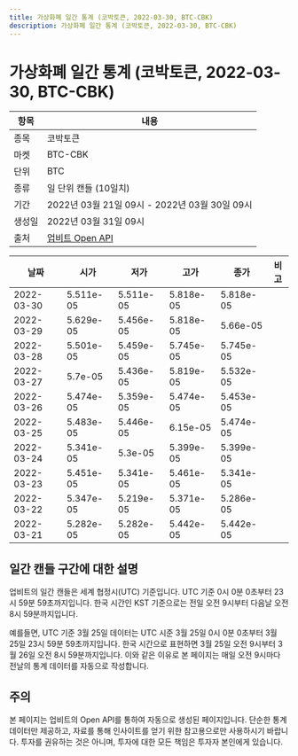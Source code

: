 ```yaml
---
title: 가상화폐 일간 통계 (코박토큰, 2022-03-30, BTC-CBK)
description: 가상화폐 일간 통계 (코박토큰, 2022-03-30, BTC-CBK)
---
```



가상화폐 일간 통계 (코박토큰, 2022-03-30, BTC-CBK)
===

|항목|내용|
|--|--|
|종목|코박토큰|
|마켓|BTC-CBK|
|단위|BTC|
|종류|일 단위 캔들 (10일치)|
|기간|2022년 03월 21일 09시 - 2022년 03월 30일 09시|
|생성일|2022년 03월 31일 09시|
|출처|[업비트 Open API](https://docs.upbit.com)|


|날짜|시가|저가|고가|종가|비고|
|--|--|--|--|--|--|
|2022-03-30|5.511e-05|5.511e-05|5.818e-05|5.818e-05|    |
|2022-03-29|5.629e-05|5.456e-05|5.818e-05|5.66e-05|    |
|2022-03-28|5.501e-05|5.459e-05|5.745e-05|5.745e-05|    |
|2022-03-27|5.7e-05|5.436e-05|5.819e-05|5.532e-05|    |
|2022-03-26|5.474e-05|5.359e-05|5.474e-05|5.453e-05|    |
|2022-03-25|5.483e-05|5.446e-05|6.15e-05|5.474e-05|    |
|2022-03-24|5.341e-05|5.3e-05|5.399e-05|5.399e-05|    |
|2022-03-23|5.451e-05|5.341e-05|5.461e-05|5.341e-05|    |
|2022-03-22|5.347e-05|5.219e-05|5.371e-05|5.286e-05|    |
|2022-03-21|5.282e-05|5.282e-05|5.442e-05|5.442e-05|    |


일간 캔들 구간에 대한 설명
---


업비트의 일간 캔들은 세계 협정시(UTC) 기준입니다. 
UTC 기준 0시 0분 0초부터 23시 59분 59초까지입니다. 
한국 시간인 KST 기준으로는 전일 오전 9시부터 다음날 오전 8시 59분까지입니다. 


예를들면, UTC 기준 3월 25일 데이터는 UTC 시준 3월 25일 0시 0분 0초부터 3월 25일 23시 59분 59초까지입니다. 
한국 시간으로 표현하면 3월 25일 오전 9시부터 3월 26일 오전 8시 59분까지입니다. 
이와 같은 이유로 본 페이지는 매일 오전 9시마다 전날의 통계 데이터를 자동으로 작성합니다. 


주의
---


본 페이지는 업비트의 Open API를 통하여 자동으로 생성된 페이지입니다. 
단순한 통계 데이터만 제공하고, 자료를 통해 인사이트를 얻기 위한 참고용으로만 사용하시기 바랍니다. 
투자를 권유하는 것은 아니며, 투자에 대한 모든 책임은 투자자 본인에게 있습니다. 
